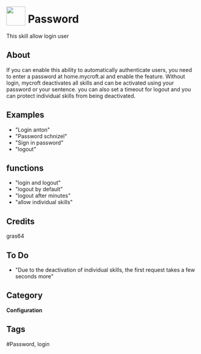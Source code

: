 # <img src="https://raw.githack.com/FortAwesome/Font-Awesome/master/svgs/solid/robot.svg" card_color="#40DBB0" width="50" height="50" style="vertical-align:bottom"/> Password
This skill allow login user

## About
If you can enable this ability to automatically authenticate users, you need to enter a password at home.mycroft.ai and enable the feature. Without login, mycroft deactivates all skills and can be activated using your password or your sentence. you can also set a timeout for logout and you can protect individual skills from being deactivated.


## Examples
* "Login anton"
* "Password schnizel"
* "Sign in password"
* "logout"

## functions
* "login and logout"
* "logout by default"
* "logout after minutes"
* "allow individual skills"

## Credits
gras64

## To Do
* "Due to the deactivation of individual skills, the first request takes a few seconds more"

## Category
**Configuration**

## Tags
#Password, login

